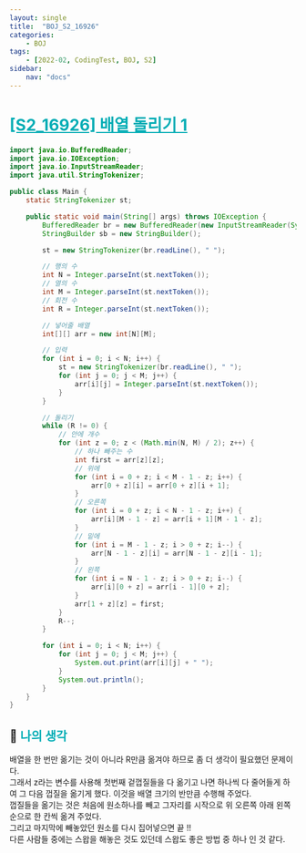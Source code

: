 ```yaml
---
layout: single
title:  "BOJ_S2_16926"
categories: 
    - BOJ
tags: 
    - [2022-02, CodingTest, BOJ, S2]
sidebar:
    nav: "docs"
---
```


# <b><a style="color:#00adb5" href="https://www.acmicpc.net/problem/16926" target=_blank>[S2_16926] 배열 돌리기 1</a></b>

```java
import java.io.BufferedReader;
import java.io.IOException;
import java.io.InputStreamReader;
import java.util.StringTokenizer;

public class Main {
	static StringTokenizer st;

	public static void main(String[] args) throws IOException {
		BufferedReader br = new BufferedReader(new InputStreamReader(System.in));
		StringBuilder sb = new StringBuilder();

		st = new StringTokenizer(br.readLine(), " ");

		// 행의 수
		int N = Integer.parseInt(st.nextToken());
		// 열의 수
		int M = Integer.parseInt(st.nextToken());
		// 회전 수
		int R = Integer.parseInt(st.nextToken());

		// 넣어줄 배열
		int[][] arr = new int[N][M];

		// 입력
		for (int i = 0; i < N; i++) {
			st = new StringTokenizer(br.readLine(), " ");
			for (int j = 0; j < M; j++) {
				arr[i][j] = Integer.parseInt(st.nextToken());
			}
		}

		// 돌리기
		while (R != 0) {
			// 안에 개수
			for (int z = 0; z < (Math.min(N, M) / 2); z++) {
				// 하나 빼주는 수 
				int first = arr[z][z];
				// 위에
				for (int i = 0 + z; i < M - 1 - z; i++) {
					arr[0 + z][i] = arr[0 + z][i + 1];
				}
				// 오른쪽
				for (int i = 0 + z; i < N - 1 - z; i++) {
					arr[i][M - 1 - z] = arr[i + 1][M - 1 - z];
				}
				// 밑에
				for (int i = M - 1 - z; i > 0 + z; i--) {
					arr[N - 1 - z][i] = arr[N - 1 - z][i - 1];
				}
				// 왼쪽
				for (int i = N - 1 - z; i > 0 + z; i--) {
					arr[i][0 + z] = arr[i - 1][0 + z];
				}
				arr[1 + z][z] = first;
			}
			R--;
		}

		for (int i = 0; i < N; i++) {
			for (int j = 0; j < M; j++) {
				System.out.print(arr[i][j] + " ");
			}
			System.out.println();
        }
	}
}
```


## 🤔 <b><a style="color:#00adb5">나의 생각</a></b>
배열을 한 번만 옮기는 것이 아니라 R만큼 옮겨야 하므로 좀 더 생각이 필요했던 문제이다.<br>
그래서 z라는 변수를 사용해 첫번째 겉껍질들을 다 옮기고 나면 하나씩 다 줄어들게 하여 그 다음 껍질을 옮기게 했다.
이것을 배열 크기의 반만큼 수행해 주었다.<br>
껍질들을 옮기는 것은 처음에 원소하나를 빼고 그자리를 시작으로 위 오른쪽 아래 왼쪽 순으로 한 칸씩 옮겨 주었다.<br>
그리고 마지막에 빼놓았던 원소를 다시 집어넣으면 끝 !!<br>
다른 사람들 중에는 스왑을 해놓은 것도 있던데 스왑도 좋은 방법 중 하나 인 것 같다.